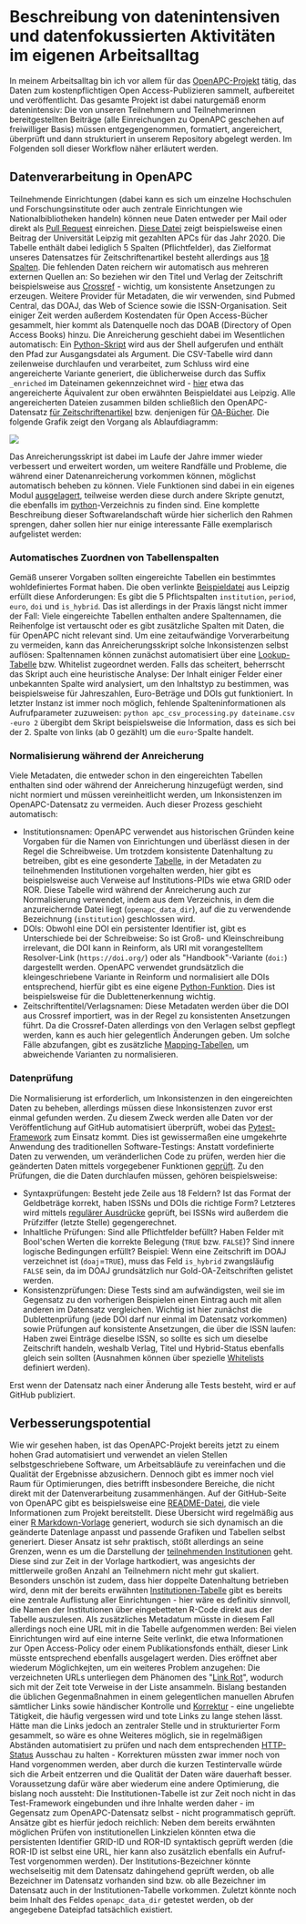 # Beschreibung von datenintensiven und datenfokussierten Aktivitäten im eigenen Arbeitsalltag

In meinem Arbeitsalltag bin ich vor allem für das [OpenAPC-Projekt](https://github.com/OpenAPC/openapc-de) tätig, das Daten zum kostenpflichtigen Open Access-Publizieren sammelt, aufbereitet und veröffentlicht. Das gesamte Projekt ist dabei naturgemäß enorm datenintensiv: Die von unseren Teilnehmern und Teilnehmerinnen bereitgestellten Beiträge (alle Einreichungen zu OpenAPC geschehen auf freiwilliger Basis) müssen entgegengenommen, formatiert, angereichert, überprüft und dann strukturiert in unserem Repository abgelegt werden. Im Folgenden soll dieser Workflow näher erläutert werden.

## Datenverarbeitung in OpenAPC

Teilnehmende Einrichtungen (dabei kann es sich um einzelne Hochschulen und Forschungsinstitute oder auch zentrale Einrichtungen wie Nationalbibliotheken handeln) können neue Daten entweder per Mail oder direkt als [Pull Request](https://github.com/OpenAPC/openapc-de/pulls) einreichen. [Diese Datei](https://raw.githubusercontent.com/OpenAPC/openapc-de/master/data/unileipzig/OpenAPC_LeipzigU_Gold_2020.csv) zeigt beispielsweise einen Beitrag der Universität Leipzig mit gezahlten APCs für das Jahr 2020.
Die Tabelle enthält dabei lediglich 5 Spalten (Pflichtfelder), das Zielformat unseres Datensatzes für Zeitschriftenartikel besteht allerdings aus [18 Spalten](https://github.com/OpenAPC/openapc-de/wiki/schema#mandatory-and-backup-columns). Die fehlenden Daten reichern wir automatisch aus mehreren externen Quellen an: So beziehen wir den Titel und Verlag der Zeitschrift beispielsweise aus [Crossref](https://www.crossref.org/) - wichtig, um konsistente Ansetzungen zu erzeugen. Weitere Provider für Metadaten, die wir verwenden, sind Pubmed Central, das DOAJ, das Web of Science sowie die ISSN-Organisation. Seit einiger Zeit werden außerdem Kostendaten für Open Access-Bücher gesammelt, hier kommt als Datenquelle noch das DOAB (Directory of Open Access Books) hinzu.
Die Anreicherung geschieht dabei im Wesentlichen automatisch: Ein [Python-Skript](https://github.com/OpenAPC/openapc-de/blob/master/python/apc_csv_processing.py) wird aus der Shell aufgerufen und enthält den Pfad zur Ausgangsdatei als Argument. Die CSV-Tabelle wird dann zeilenweise durchlaufen und verarbeitet, zum Schluss wird eine angereicherte Variante generiert, die üblicherweise durch das Suffix `_enriched` im Dateinamen gekennzeichnet wird - [hier](https://github.com/OpenAPC/openapc-de/blob/master/data/unileipzig/OpenAPC_LeipzigU_Gold_2020_enriched.csv) etwa das angereicherte Äquivalent zur oben erwähnten Beispieldatei aus Leipzig. Alle angereicherten Dateien zusammen bilden schließlich den OpenAPC-Datensatz [für Zeitschriftenartikel](https://github.com/OpenAPC/openapc-de/blob/master/data/apc_de.csv) bzw. denjenigen für [OA-Bücher](https://github.com/OpenAPC/openapc-de/blob/master/data/bpc.csv). Die folgende Grafik zeigt den Vorgang als Ablaufdiagramm:

![](https://www.ub.uni-bielefeld.de/~cbroschinski/presentations/slidy/graphics/openapc_enrichment_overview_v2.svg)

Das Anreicherungsskript ist dabei im Laufe der Jahre immer wieder verbessert und erweitert worden, um weitere Randfälle und Probleme, die während einer Datenanreicherung vorkommen können, möglichst automatisch beheben zu können. Viele Funktionen sind dabei in ein eigenes Modul [ausgelagert](https://github.com/OpenAPC/openapc-de/blob/master/python/openapc_toolkit.py), teilweise werden diese durch andere Skripte genutzt, die ebenfalls im [python](https://github.com/OpenAPC/openapc-de/tree/master/python)-Verzeichnis zu finden sind. Eine komplette Beschreibung dieser Softwarelandschaft würde hier sicherlich den Rahmen sprengen, daher sollen hier nur einige interessante Fälle exemplarisch aufgelistet werden:

### Automatisches Zuordnen von Tabellenspalten

Gemäß unserer Vorgaben sollten eingereichte Tabellen ein bestimmtes wohldefiniertes Format haben. Die oben verlinkte [Beispieldatei](https://raw.githubusercontent.com/OpenAPC/openapc-de/master/data/unileipzig/OpenAPC_LeipzigU_Gold_2020.csv) aus Leipzig erfüllt diese Anforderungen: Es gibt die 5 Pflichtspalten `institution`, `period`, `euro`, `doi` und `is_hybrid`. Das ist allerdings in der Praxis längst nicht immer der Fall: Viele eingereichte Tabellen enthalten andere Spaltennamen, die Reihenfolge ist vertauscht oder es gibt zusätzliche Spalten mit Daten, die für OpenAPC nicht relevant sind. Um eine zeitaufwändige Vorverarbeitung zu vermeiden, kann das Anreicherungsskript solche Inkonsistenzen selbst auflösen: Spaltennamen können zunächst automatisiert über eine [Lookup-Tabelle](https://github.com/OpenAPC/openapc-de/blob/master/python/mappings.py#L407) bzw. Whitelist zugeordnet werden. Falls das scheitert, beherrscht das Skript auch eine heuristische Analyse: Der Inhalt einiger Felder einer unbekannten Spalte wird analysiert, um den Inhaltstyp zu bestimmen, was beispielsweise für Jahreszahlen, Euro-Beträge und DOIs gut funktioniert. In letzter Instanz ist immer noch möglich, fehlende Spalteninformationen als Aufrufparameter zuzuweisen: `python apc_csv_processing.py dateiname.csv -euro 2` übergibt dem Skript beispielsweise die Information, dass es sich bei der 2. Spalte von links (ab 0 gezählt) um die `euro`-Spalte handelt.

### Normalisierung während der Anreicherung

Viele Metadaten, die entweder schon in den eingereichten Tabellen enthalten sind oder während der Anreicherung hinzugefügt werden, sind nicht normiert und müssen vereinheitlicht werden, um Inkonsistenzen im OpenAPC-Datensatz zu vermeiden. Auch dieser Prozess geschieht automatisch:

- Institutionsnamen: OpenAPC verwendet aus historischen Gründen keine Vorgaben für die Namen von Einrichtungen und überlässt diesen in der Regel die Schreibweise. Um trotzdem konsistente Datenhaltung zu betreiben, gibt es eine gesonderte [Tabelle](https://github.com/OpenAPC/openapc-de/blob/master/data/institutions.csv), in der Metadaten zu teilnehmenden Institutionen vorgehalten werden, hier gibt es beispielsweise auch Verweise auf Institutions-PIDs wie etwa GRID oder ROR. Diese Tabelle wird während der Anreicherung auch zur Normalisierung verwendet, indem aus dem Verzeichnis, in dem die anzureichernde Datei liegt (`openapc_data_dir`), auf die zu verwendende Bezeichnung (`institution`) geschlossen wird.
- DOIs: Obwohl eine DOI ein persistenter Identifier ist, gibt es Unterschiede bei der Schreibweise: So ist Groß- und Kleinschreibung irrelevant, die DOI kann in Reinform, als URI mit vorangestelltem Resolver-Link (`https://doi.org/`) oder als "Handbook"-Variante (`doi:`) dargestellt werden. OpenAPC verwendet grundsätzlich die kleingeschriebene Variante in Reinform und normalisiert alle DOIs entsprechend, hierfür gibt es eine eigene [Python-Funktion](https://github.com/OpenAPC/openapc-de/blob/v4.52.4-0-0/python/openapc_toolkit.py#L741). Dies ist beispielsweise für die Dublettenerkennung wichtig.
- Zeitschriftentitel/Verlagsnamen: Diese Metadaten werden über die DOI aus Crossref importiert, was in der Regel zu konsistenten Ansetzungen führt. Da die Crossref-Daten allerdings von den Verlagen selbst gepflegt werden, kann es auch hier gelegentlich Änderungen geben. Um solche Fälle abzufangen, gibt es zusätzliche [Mapping-Tabellen](https://github.com/OpenAPC/openapc-de/blob/v4.52.4-0-0/python/mappings.py), um abweichende Varianten zu normalisieren.

### Datenprüfung

Die Normalisierung ist erforderlich, um Inkonsistenzen in den eingereichten Daten zu beheben, allerdings müssen diese Inkonsistenzen zuvor erst einmal gefunden werden. Zu diesem Zweck werden alle Daten vor der Veröffentlichung auf GitHub automatisiert überprüft, wobei das [Pytest-Framework](https://pytest.org/) zum Einsatz kommt. Dies ist gewissermaßen eine umgekehrte Anwendung des traditionellen Software-Testings: Anstatt vordefinierte Daten zu verwenden, um veränderlichen Code zu prüfen, werden hier die geänderten Daten mittels vorgegebener Funktionen [geprüft](https://github.com/OpenAPC/openapc-de/blob/master/python/test/test_apc_csv.py). Zu den Prüfungen, die die Daten durchlaufen müssen, gehören beispielsweise:

- Syntaxprüfungen: Besteht jede Zeile aus 18 Feldern? Ist das Format der Geldbeträge korrekt, haben ISSNs und DOIs die richtige Form? Letzteres wird mittels [regulärer Ausdrücke](https://github.com/OpenAPC/openapc-de/blob/master/python/openapc_toolkit.py#L42) geprüft, bei ISSNs wird außerdem die Prüfziffer (letzte Stelle) gegengerechnet.
- Inhaltliche Prüfungen: Sind alle Pflichtfelder befüllt? Haben Felder mit Bool'schen Werten die korrekte Belegung (`TRUE` bzw. `FALSE`)? Sind innere logische Bedingungen erfüllt? Beispiel: Wenn eine Zeitschrift im DOAJ verzeichnet ist (`doaj`=`TRUE`), muss das Feld `is_hybrid` zwangsläufig `FALSE` sein, da im DOAJ grundsätzlich nur Gold-OA-Zeitschriften gelistet werden.
- Konsistenzprüfungen: Diese Tests sind am aufwändigsten, weil sie im Gegensatz zu den vorherigen Beispielen einen Eintrag auch mit allen anderen im Datensatz vergleichen. Wichtig ist hier zunächst die Dublettenprüfung (jede DOI darf nur einmal im Datensatz vorkommen) sowie Prüfungen auf konsistente Ansetzungen, die über die ISSN laufen: Haben zwei Einträge dieselbe ISSN, so sollte es sich um dieselbe Zeitschrift handeln, weshalb Verlag, Titel und Hybrid-Status ebenfalls gleich sein sollten (Ausnahmen können über spezielle [Whitelists](https://github.com/OpenAPC/openapc-de/blob/master/python/test/whitelists.py) definiert werden).

Erst wenn der Datensatz nach einer Änderung alle Tests besteht, wird er auf GitHub publiziert.

## Verbesserungspotential

Wie wir gesehen haben, ist das OpenAPC-Projekt bereits jetzt zu einem hohen Grad automatisiert und verwendet an vielen Stellen selbstgeschriebene Software, um Arbeitsabläufe zu vereinfachen und die Qualität der Ergebnisse abzusichern. Dennoch gibt es immer noch viel Raum für Optimierungen, dies betrifft insbesondere Bereiche, die nicht direkt mit der Datenverarbeitung zusammenhängen. Auf der GitHub-Seite von OpenAPC gibt es beispielsweise eine [README-Datei](https://github.com/OpenAPC/openapc-de#readme), die viele Informationen zum Projekt bereitstellt. Diese Übersicht wird regelmäßig aus einer [R Markdown-Vorlage](https://github.com/OpenAPC/openapc-de/blob/master/README.Rmd) generiert, wodurch sie sich dynamisch an die geänderte Datenlage anpasst und passende Grafiken und Tabellen selbst generiert. Dieser Ansatz ist sehr praktisch, stößt allerdings an seine Grenzen, wenn es um die Darstellung der [teilnehmenden Institutionen](https://github.com/OpenAPC/openapc-de/blob/master/README.Rmd#L63) geht. Diese sind zur Zeit in der Vorlage hartkodiert, was angesichts der mittlerweile großen Anzahl an Teilnehmern nicht mehr gut skaliert. Besonders unschön ist zudem, dass hier doppelte Datenhaltung betrieben wird, denn mit der bereits erwähnten [Institutionen-Tabelle](https://github.com/OpenAPC/openapc-de/blob/master/data/institutions.csv) gibt es bereits eine zentrale Auflistung aller Einrichtungen - hier wäre es definitiv sinnvoll, die Namen der Institutionen über eingebetteten R-Code direkt aus der Tabelle auszulesen. Als zusätzliches Metadatum müsste in diesem Fall allerdings noch eine URL mit in die Tabelle aufgenommen werden: Bei vielen Einrichtungen wird auf eine interne Seite verlinkt, die etwa Informationen zur Open Access-Policy oder einem Publikationsfonds enthält, dieser Link müsste entsprechend ebenfalls ausgelagert werden. Dies eröffnet aber wiederum Möglichkejten, um ein weiteres Problem anzugehen: Die verzeichneten URLs unterliegen dem Phänomen des "[Link Rot](https://en.wikipedia.org/wiki/Link_rot)", wodurch sich mit der Zeit tote Verweise in der Liste ansammeln. Bislang bestanden die üblichen Gegenmaßnahmen in einem gelegentlichen manuellen Abrufen sämtlicher Links sowie händischer Kontrolle und [Korrektur](https://github.com/OpenAPC/openapc-de/commit/bfd07b885b1d21e505c6813b346253e11e8bda34) - eine ungeliebte Tätigkeit, die häufig vergessen wird und tote Links zu lange stehen lässt. Hätte man die Links jedoch an zentraler Stelle und in strukturierter Form gesammelt, so wäre es ohne Weiteres möglich, sie in regelmäßigen Abständen automatisiert zu prüfen und nach dem entsprechenden [HTTP-Status](https://developer.mozilla.org/en-US/docs/Web/HTTP/Status/404) Ausschau zu halten - Korrekturen müssten zwar immer noch von Hand vorgenommen werden, aber durch die kurzen Testintervalle würde sich die Arbeit entzerren und die Qualität der Daten wäre dauerhaft besser. Voraussetzung dafür wäre aber wiederum eine andere Optimierung, die bislang noch aussteht: Die Institutionen-Tabelle ist zur Zeit noch nicht in das Test-Framework eingebunden und ihre Inhalte werden daher - im Gegensatz zum OpenAPC-Datensatz selbst - nicht programmatisch geprüft. Ansätze gibt es hierfür jedoch reichlich: Neben dem bereits erwähnten möglichen Prüfen von institutionellen Linkzielen könnten etwa die persistenten Identifier GRID-ID und ROR-ID syntaktisch geprüft werden (die ROR-ID ist selbst eine URL, hier kann also zusätzlich ebenfalls ein Aufruf-Test vorgenommen werden). Der Institutions-Bezeichner könnte wechselseitig mit dem Datensatz dahingehend geprüft werden, ob alle Bezeichner im Datensatz vorhanden sind bzw. ob alle Bezeichner im Datensatz auch in der Institutionen-Tabelle vorkommen. Zuletzt könnte noch beim Inhalt des Feldes `openapc_data_dir` getestet werden, ob der angegebene Dateipfad tatsächlich existiert. 


